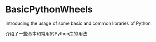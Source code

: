# BasicPythonWheels
Introducing the usage of some basic and common libraries of Python

介绍了一些基本和常用的Python库的用法
